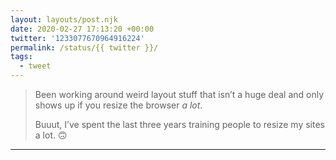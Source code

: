 ```yaml
---
layout: layouts/post.njk
date: 2020-02-27 17:13:20 +00:00
twitter: '1233077670964916224'
permalink: /status/{{ twitter }}/
tags: 
  - tweet
---
```


> Been working around weird layout stuff that isn’t a huge deal and only shows up if you resize the browser *a lot*.
> 
> Buuut, I’ve spent the last three years training people to resize my sites a lot. 🙃

---
